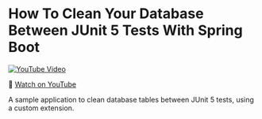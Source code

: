 # How To Clean Your Database Between JUnit 5 Tests With Spring Boot

[![YouTube Video](https://img.youtube.com/vi/lfHG9qnSvpQ/0.jpg)](https://youtu.be/lfHG9qnSvpQ)

🍿 [Watch on YouTube](https://youtu.be/lfHG9qnSvpQ)

A sample application to clean database tables between JUnit 5 tests, using a custom extension.
